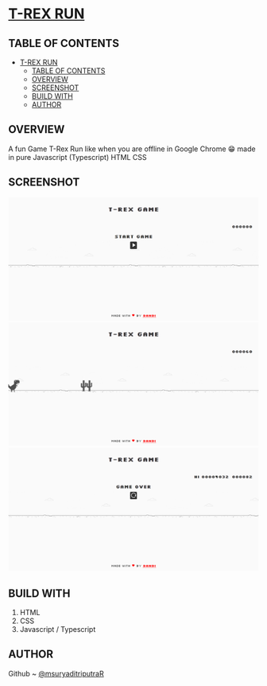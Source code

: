 # [T-REX RUN](https://msuryaditriputrar.github.io/t-rex-run/)

## TABLE OF CONTENTS
- [T-REX RUN](#t-rex-run)
  - [TABLE OF CONTENTS](#table-of-contents)
  - [OVERVIEW](#overview)
  - [SCREENSHOT](#screenshot)
  - [BUILD WITH](#build-with)
  - [AUTHOR](#author)


## OVERVIEW 

A fun Game T-Rex Run like when you are offline in Google Chrome 😁 made in pure Javascript (Typescript)
HTML CSS

## SCREENSHOT

![init-state](./src/img/screenshot/init-state.png)
![play-state](./src/img/screenshot/play-state.png)
![game-over](./src/img/screenshot/game-over.png)

## BUILD WITH

1. HTML
2. CSS
3. Javascript / Typescript

## AUTHOR

Github ~ [@msuryaditriputraR](https://github.com/msuryaditriputraR)
